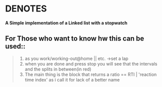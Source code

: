 # DENOTES
#### A Simple implementation of a Linked list with a stopwatch
## For Those who want to know hw this can be used::
>1. as you work/working-out@home || etc. ->set a lap
>2. when you are done and press stop you will see that the intervals and the splits in between(in red)
>3. The main thing is the block that returns a ratio == RTI | 'reaction time index' as i call it for lack of a better name